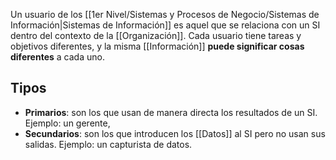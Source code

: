 Un usuario de los [[1er Nivel/Sistemas y Procesos de Negocio/Sistemas de Información|Sistemas de Información]] es aquel que se relaciona con un SI dentro del contexto de la [[Organización]]. Cada usuario tiene tareas y objetivos diferentes, y la misma [[Información]] **puede significar cosas diferentes** a cada uno.

## Tipos

- **Primarios**: son los que usan de manera directa los resultados de un SI. Ejemplo: un gerente,
- **Secundarios**: son los que introducen los [[Datos]] al SI pero no usan sus salidas. Ejemplo: un capturista de datos.
